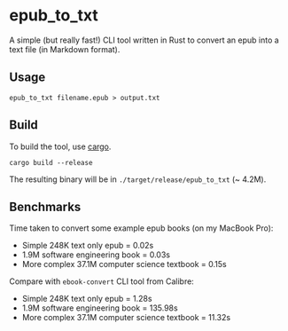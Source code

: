 # epub_to_txt

A simple (but really fast!) CLI tool written in Rust to convert an epub into a text file (in Markdown format).

## Usage

    epub_to_txt filename.epub > output.txt

## Build

To build the tool, use [cargo](https://doc.rust-lang.org/stable/cargo/).

    cargo build --release

The resulting binary will be in `./target/release/epub_to_txt` (~ 4.2M).

## Benchmarks

Time taken to convert some example epub books (on my MacBook Pro):

- Simple 248K text only epub = 0.02s
- 1.9M software engineering book = 0.03s
- More complex 37.1M computer science textbook = 0.15s

Compare with `ebook-convert` CLI tool from Calibre:

- Simple 248K text only epub = 1.28s
- 1.9M software engineering book = 135.98s
- More complex 37.1M computer science textbook = 11.32s

